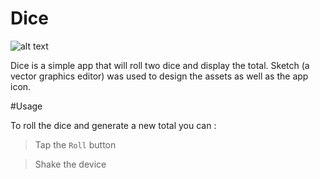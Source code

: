 # Dice

![alt text](https://raw.githubusercontent.com/hirenpateldotnex/Dice/master/Dice%20Screen%20Shot.png)

Dice is a simple app that will roll two dice and display the total. Sketch (a vector graphics editor) was used to design the assets as well as the app icon.

#Usage

 To roll the dice and generate a new total you can :
 > Tap the `Roll` button
 
 > Shake the device 
